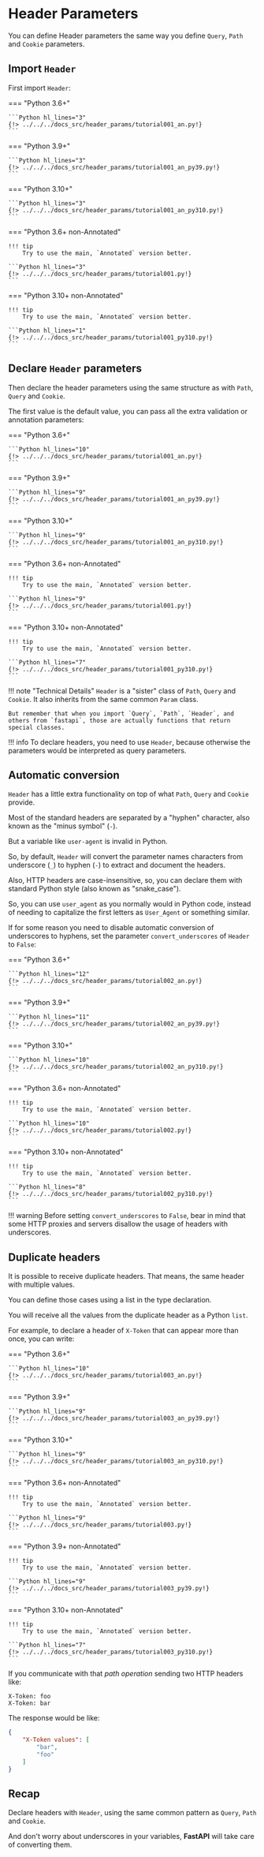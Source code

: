 # Header Parameters

You can define Header parameters the same way you define `Query`, `Path` and `Cookie` parameters.

## Import `Header`

First import `Header`:

=== "Python 3.6+"

    ```Python hl_lines="3"
    {!> ../../../docs_src/header_params/tutorial001_an.py!}
    ```

=== "Python 3.9+"

    ```Python hl_lines="3"
    {!> ../../../docs_src/header_params/tutorial001_an_py39.py!}
    ```

=== "Python 3.10+"

    ```Python hl_lines="3"
    {!> ../../../docs_src/header_params/tutorial001_an_py310.py!}
    ```

=== "Python 3.6+ non-Annotated"

    !!! tip
        Try to use the main, `Annotated` version better.

    ```Python hl_lines="3"
    {!> ../../../docs_src/header_params/tutorial001.py!}
    ```

=== "Python 3.10+ non-Annotated"

    !!! tip
        Try to use the main, `Annotated` version better.

    ```Python hl_lines="1"
    {!> ../../../docs_src/header_params/tutorial001_py310.py!}
    ```

## Declare `Header` parameters

Then declare the header parameters using the same structure as with `Path`, `Query` and `Cookie`.

The first value is the default value, you can pass all the extra validation or annotation parameters:

=== "Python 3.6+"

    ```Python hl_lines="10"
    {!> ../../../docs_src/header_params/tutorial001_an.py!}
    ```

=== "Python 3.9+"

    ```Python hl_lines="9"
    {!> ../../../docs_src/header_params/tutorial001_an_py39.py!}
    ```

=== "Python 3.10+"

    ```Python hl_lines="9"
    {!> ../../../docs_src/header_params/tutorial001_an_py310.py!}
    ```

=== "Python 3.6+ non-Annotated"

    !!! tip
        Try to use the main, `Annotated` version better.

    ```Python hl_lines="9"
    {!> ../../../docs_src/header_params/tutorial001.py!}
    ```

=== "Python 3.10+ non-Annotated"

    !!! tip
        Try to use the main, `Annotated` version better.

    ```Python hl_lines="7"
    {!> ../../../docs_src/header_params/tutorial001_py310.py!}
    ```

!!! note "Technical Details"
    `Header` is a "sister" class of `Path`, `Query` and `Cookie`. It also inherits from the same common `Param` class.

    But remember that when you import `Query`, `Path`, `Header`, and others from `fastapi`, those are actually functions that return special classes.

!!! info
    To declare headers, you need to use `Header`, because otherwise the parameters would be interpreted as query parameters.

## Automatic conversion

`Header` has a little extra functionality on top of what `Path`, `Query` and `Cookie` provide.

Most of the standard headers are separated by a "hyphen" character, also known as the "minus symbol" (`-`).

But a variable like `user-agent` is invalid in Python.

So, by default, `Header` will convert the parameter names characters from underscore (`_`) to hyphen (`-`) to extract and document the headers.

Also, HTTP headers are case-insensitive, so, you can declare them with standard Python style (also known as "snake_case").

So, you can use `user_agent` as you normally would in Python code, instead of needing to capitalize the first letters as `User_Agent` or something similar.

If for some reason you need to disable automatic conversion of underscores to hyphens, set the parameter `convert_underscores` of `Header` to `False`:

=== "Python 3.6+"

    ```Python hl_lines="12"
    {!> ../../../docs_src/header_params/tutorial002_an.py!}
    ```

=== "Python 3.9+"

    ```Python hl_lines="11"
    {!> ../../../docs_src/header_params/tutorial002_an_py39.py!}
    ```

=== "Python 3.10+"

    ```Python hl_lines="10"
    {!> ../../../docs_src/header_params/tutorial002_an_py310.py!}
    ```

=== "Python 3.6+ non-Annotated"

    !!! tip
        Try to use the main, `Annotated` version better.

    ```Python hl_lines="10"
    {!> ../../../docs_src/header_params/tutorial002.py!}
    ```

=== "Python 3.10+ non-Annotated"

    !!! tip
        Try to use the main, `Annotated` version better.

    ```Python hl_lines="8"
    {!> ../../../docs_src/header_params/tutorial002_py310.py!}
    ```

!!! warning
    Before setting `convert_underscores` to `False`, bear in mind that some HTTP proxies and servers disallow the usage of headers with underscores.

## Duplicate headers

It is possible to receive duplicate headers. That means, the same header with multiple values.

You can define those cases using a list in the type declaration.

You will receive all the values from the duplicate header as a Python `list`.

For example, to declare a header of `X-Token` that can appear more than once, you can write:

=== "Python 3.6+"

    ```Python hl_lines="10"
    {!> ../../../docs_src/header_params/tutorial003_an.py!}
    ```

=== "Python 3.9+"

    ```Python hl_lines="9"
    {!> ../../../docs_src/header_params/tutorial003_an_py39.py!}
    ```

=== "Python 3.10+"

    ```Python hl_lines="9"
    {!> ../../../docs_src/header_params/tutorial003_an_py310.py!}
    ```

=== "Python 3.6+ non-Annotated"

    !!! tip
        Try to use the main, `Annotated` version better.

    ```Python hl_lines="9"
    {!> ../../../docs_src/header_params/tutorial003.py!}
    ```

=== "Python 3.9+ non-Annotated"

    !!! tip
        Try to use the main, `Annotated` version better.

    ```Python hl_lines="9"
    {!> ../../../docs_src/header_params/tutorial003_py39.py!}
    ```

=== "Python 3.10+ non-Annotated"

    !!! tip
        Try to use the main, `Annotated` version better.

    ```Python hl_lines="7"
    {!> ../../../docs_src/header_params/tutorial003_py310.py!}
    ```

If you communicate with that *path operation* sending two HTTP headers like:

```
X-Token: foo
X-Token: bar
```

The response would be like:

```JSON
{
    "X-Token values": [
        "bar",
        "foo"
    ]
}
```

## Recap

Declare headers with `Header`, using the same common pattern as `Query`, `Path` and `Cookie`.

And don't worry about underscores in your variables, **FastAPI** will take care of converting them.
